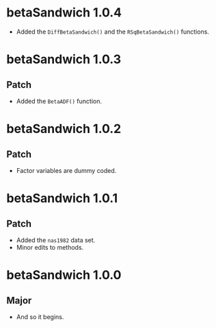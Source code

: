 # betaSandwich 1.0.4

* Added the `DiffBetaSandwich()` and the `RSqBetaSandwich()` functions.

# betaSandwich 1.0.3

## Patch

* Added the `BetaADF()` function.

# betaSandwich 1.0.2

## Patch

* Factor variables are dummy coded.

# betaSandwich 1.0.1

## Patch

* Added the `nas1982` data set.
* Minor edits to methods.

# betaSandwich 1.0.0

## Major

* And so it begins.
